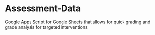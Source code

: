 # Assessment-Data
Google Apps Script for Google Sheets that allows for quick grading and grade analysis for targeted interventions
